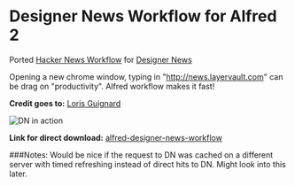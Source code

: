Designer News Workflow for Alfred 2
=============================
Ported [Hacker News Workflow](http://github.com/loris/alfred-hackernews-workflow) for [Designer News](http://news.layervault.com)

Opening a new chrome window, typing in "http://news.layervault.com" can be drag on "productivity". Alfred workflow makes it fast!


**Credit goes to:**
[Loris Guignard](http://github.com/loris/)

![DN in action](https://raw.github.com/patrickkim/alfred-designer-news-workflow/master/screenshot.png)

**Link for direct download:**
[alfred-designer-news-workflow](https://github.com/patrickkim/alfred-designer-news-workflow/raw/master/Designer%20News.alfredworkflow)

###Notes:
Would be nice if the request to DN was cached on a different server with timed refreshing instead of direct hits to DN. Might look into this later.
